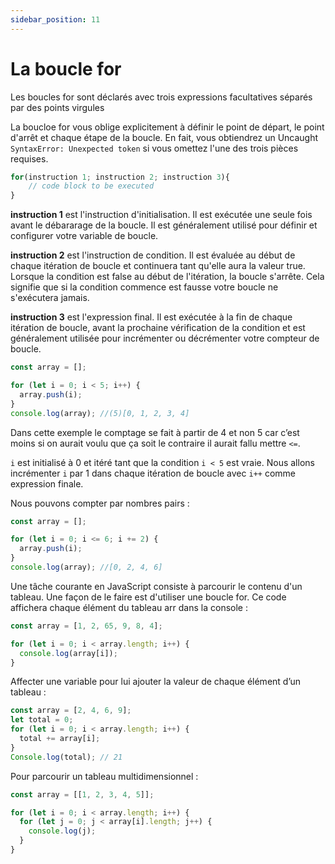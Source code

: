```yaml
---
sidebar_position: 11
---
```


# La boucle for

Les boucles for sont déclarés avec trois expressions facultatives séparés par des points virgules

La boucloe for vous oblige explicitement à définir le point de départ, le point d'arrêt et chaque étape de la boucle. En fait, vous obtiendrez un Uncaught `SyntaxError: Unexpected token` si vous omettez l'une des trois pièces requises.

```js
for(instruction 1; instruction 2; instruction 3){
    // code block to be executed
}
```

**instruction 1** est l'instruction d'initialisation.
Il est exécutée une seule fois avant le débararage de la boucle. Il est généralement utilisé pour définir et configurer votre variable de boucle.

**instruction 2** est l'instruction de condition.
Il est évaluée au début de chaque itération de boucle et continuera tant qu'elle aura la valeur true. Lorsque la condition est false au début de l'itération, la boucle s'arrête. Cela signifie que si la condition commence est fausse votre boucle ne s'exécutera jamais.

**instruction 3** est l'expression final.
Il est exécutée à la fin de chaque itération de boucle, avant la prochaine vérification de la condition et est généralement utilisée pour incrémenter ou décrémenter votre compteur de boucle.

```js
const array = [];

for (let i = 0; i < 5; i++) {
  array.push(i);
}
console.log(array); //(5)[0, 1, 2, 3, 4]
```

Dans cette exemple le comptage se fait à partir de 4 et non 5 car c’est moins si on aurait voulu que ça soit le contraire il aurait fallu mettre `<=`.

`i` est initialisé à 0 et itéré tant que la condition `i < 5` est vraie. Nous allons incrémenter `i` par 1 dans chaque itération de boucle avec `i++` comme expression finale.

Nous pouvons compter par nombres pairs :

```js
const array = [];

for (let i = 0; i <= 6; i += 2) {
  array.push(i);
}
console.log(array); //[0, 2, 4, 6]
```

Une tâche courante en JavaScript consiste à parcourir le contenu d'un tableau. Une façon de le faire est d'utiliser une boucle for. Ce code affichera chaque élément du tableau arr dans la console :

```js
const array = [1, 2, 65, 9, 8, 4];

for (let i = 0; i < array.length; i++) {
  console.log(array[i]);
}
```

Affecter une variable pour lui ajouter la valeur de chaque élément d’un tableau :

```js
const array = [2, 4, 6, 9];
let total = 0;
for (let i = 0; i < array.length; i++) {
  total += array[i];
}
Console.log(total); // 21
```

Pour parcourir un tableau multidimensionnel :

```js
const array = [[1, 2, 3, 4, 5]];

for (let i = 0; i < array.length; i++) {
  for (let j = 0; j < array[i].length; j++) {
    console.log(j);
  }
}
```

<!-- ## break et continue

Break dans un for permet de mettre fin à une boucle.
Continue va continuer à boucler.

```js
for (let i = 0; i < 10; i++) {
  if (i === 5) {
    console.log(i, "inside");
    //break;
    //continue;
    // 0;
    // 1;
    // 2;
    // 3;
    // 4;
    // 5;
  }
  console.log(i);
  //   0;
  //   1;
  //   2;
  //   3;
  //   4;
  //   5;
  //   5; // sans continue ce 5 s’affiche car à cause de la condition qui lui dit qu’il y a i == 5
  //   6;
  //   7;
  //   8;
  //   9;
} -->
<!-- ``` -->
